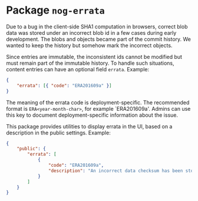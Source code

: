 # Package `nog-errata`

Due to a bug in the client-side SHA1 computation in browsers, correct blob data
was stored under an incorrect blob id in a few cases during early development.
The blobs and objects became part of the commit history.  We wanted to keep the
history but somehow mark the incorrect objects.

Since entries are immutable, the inconsistent ids cannot be modified but must
remain part of the immutable history.  To handle such situations, content
entries can have an optional field `errata`.  Example:

```json
{
    "errata": [{ "code": "ERA201609a" }]
}
```

The meaning of the errata code is deployment-specific.  The recommended format
is `ERA<year-month-char>`, for example `ERA201609a'.  Admins can use this key
to document deployment-specific information about the issue.

This package provides utilities to display errata in the UI, based on
a description in the public settings.  Example:

```json
{
    "public": {
        "errata": [
            {
                "code": "ERA201609a",
                "description": "An incorrect data checksum has been stored for this file during upload.  You can download a copy of the correct file from repo '<a href=\"/nog/era201609a/files\">nog/era201609a</a>'.  Then upload the correct file here and remove this file in order to permanently fix the issue and get rid of this message."
            }
        ]
    }
}
```
